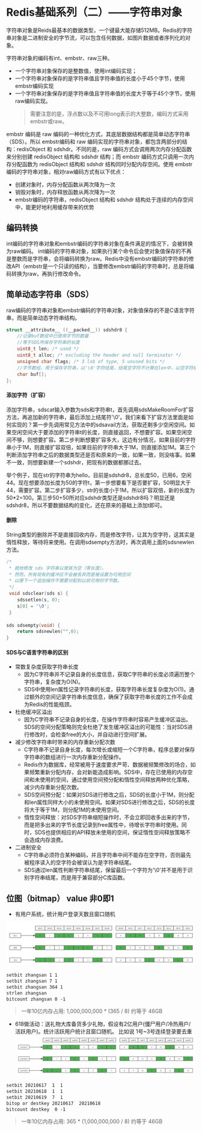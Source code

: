 # Redis基础系列（二）——字符串对象

字符串对象是Reids最基本的数据类型，一个键最大能存储512MB。Redis的字符串对象是二进制安全的字节流，可以包含任何数据，如图片数据或者序列化的对象。

字符串对象的编码有int、embstr、raw三种。
- 一个字符串对象保存的是整数值，使用int编码实现；
- 一个字符串对象保存的是字符串值且字符串值的长度小于45个字节，使用embstr编码实现
- 一个字符串对象保存的是字符串值且字符串值的长度大于等于45个字节，使用raw编码实现。
  > 需要注意的是，浮点数以及不可用long表示的大整数，编码方式采用embstr或raw。


embstr 编码是 raw 编码的一种优化方式，其底层数据结构都是简单动态字符串（SDS）。所以 embstr编码和 raw 编码实现的字符串对象，都包含两部分的结构：redisObject 和 sdshdr。不同的是，raw 编码方式会调用两次内存分配函数来分别创建 redisObject 结构和 sdshdr 结构；而 embstr 编码方式只调用一次内存分配函数为 redisObject 结构和 sdshdr 结构同时分配内存空间。使用 embstr 编码的字符串对象，相对raw编码方式有以下优点：

- 创建对象时，内存分配函数从两次降为一次
- 销毁对象时，内存释放函数从两次降为一次
- embstr编码的字符串，redisObject 结构和 sdshdr 结构处于连续的内存空间中，能更好地利用缓存带来的优势

## 编码转换

int编码的字符串对象和embstr编码的字符串对象在条件满足的情况下，会被转换为raw编码。
int编码的字符串对象，如果执行某个命令后会使对象值保存的不再是整数而是字符串，会将编码转换为raw。Redis中没有embstr编码的字符串的修改API（embstr是一个只读的结构），当要修改embstr编码的字符串时，总是将编码转换为raw，再执行修改命令。

## 简单动态字符串（SDS）

raw编码的字符串对象和embstr编码的字符串对象，对象值保存的不是C语言字符串，而是简单动态字符串结构。
```C
struct __attribute__ ((__packed__)) sdshdr8 {
    //记录buf数组中已使用字节的数量
    //等于SDS所保存字符串的长度
    uint8_t len; /* used */
    uint8_t alloc; /* excluding the header and null terminator */
    unsigned char flags; /* 3 lsb of type, 5 unused bits */
    //字节数组，用于保存字符串，以'\0'字符结尾，结尾空字符不计算在len中，以空字符结尾的好处是可以直接重用一部分C字符串函数库里的函数。
    char buf[];
};
```


#### 添加字符（扩容）

添加字符串，sdscat输入参数为sds和字符串t，首先调用sdsMakeRoomFor扩容方法，再追加新的字符串，最后添加上结尾符'\0'。我们来看下扩容方法里面是如何实现的？第一步先调用常见方法中的sdsavail方法，获取还剩多少空闲空间。如果空闲空间大于要添加的字符串t的长度，则直接返回，不想要扩容。如果空闲空间不够，则想要扩容。第二步判断想要扩容多大，这边有分情况，如果目前的字符串小于1M，则直接扩容双倍，如果目前的字符串大于1M，则直接添加1M。第三个判断添加字符串之后的数据类型还是否和原来的一致，如果一致，则没啥事。如果不一致，则想要新建一个sdshdr，把现有的数据都挪过去。

举个例子，现在str的字符串为hello，目前是sdshdr8，总长度50，已用6，空闲44。现在想要添加长度为50的字符t，第一步想要看下是否要扩容，50明显大于44，需要扩容。第二步扩容多少，str的长度小于1M，所以扩容双倍，新的长度为50*2=100。第三步50+50所对应sdshdr类型还是sdshdr8吗？明显还是sdshdr8，所以不要数据结构的变化，还在原来的基础上添加t即可。

#### 删除

String类型的删除并不是直接回收内存，而是修改字符，让其为空字符，这其实是惰性释放，等待将来使用。在调用sdsempty方法时，再次调用上面的sdsnewlen方法。
```C
/*
 * 就地修改 sds 字符串以使其为空（零长度）。
 * 然而，所有现有的缓冲区不会被丢弃而是被设置为可用空间
 * 以便下一个追加操作不需要分配到以前可用的字节数。
 */
 void sdsclear(sds s) {
    sdssetlen(s, 0);
    s[0] = '\0';
 }

sds sdsempty(void) {
    return sdsnewlen("",0);
}
```

#### SDS与C语言字符串的区别

- 常数复杂度获取字符串长度 
  - 因为C字符串并不记录自身的长度信息，获取C字符串的长度必须遍历整个字符串，复杂度为O(N)。
  - SDS中使用len属性记录字符串的长度，获取字符串长度复杂度为O(1)。通过额外的空间记录字符串长度信息，确保了获取字符串长度的工作不会成为Redis的性能瓶颈。
- 杜绝缓冲区溢出 
  - 因为C字符串不记录自身的长度，在操作字符串时容易产生缓冲区溢出。SDS的空间分配策略则完全杜绝了发生缓冲区溢出的可能性：当对SDS进行修改时，会检查free的大小，并自动进行空间扩展。
- 减少修改字符串时带来的内存重新分配次数 
  - C字符串不记录自身长度，每次增长或缩短一个C字符串，程序总要对保存字符串的数组进行一次内存重新分配操作。
  - Redis作为数据库，经常被用于速度要求严苛、数据被频繁修改的场合，如果频繁重新分配内存，会对新能造成影响。SDS中，存在已使用的内存空间和未使用的空间，通过使用空间预分配和惰性空间释放两种优化策略，减少内存重新分配次数。
  - SDS空间预分配：如果对SDS进行修改之后，SDS的长度小于1M，则分配和len属性同样大小的未使用空间。如果对SDS进行修改之后，SDS的长度将大于等于1M，则分配1M的未使用空间。
  - 惰性空间释放：对SDS字符串缩短操作时，不会立即回收多出来的字节，而是把多出来的字节长度记录到free属性中，待增长字符串时使用。同时，SDS也提供相应的API释放未使用的空间，保证惰性空间释放策略不会造成内存浪费。
- 二进制安全 
  - C字符串必须符合某种编码，并且字符串中间不能存在空字符，否则最先被程序读入的空字符会被误认为是字符串结尾。
  - SDS通过len属性判断字符串结尾，保留最后一个字符为'\0'并不是用于识别字符串结尾，而是用于兼容部分C库函数。

## 位图（bitmap） value 非0即1

- 有用户系统，统计用户登录天数且窗口随机

![统计用户登陆天数](../images/统计用户登陆天数.png)

```Shell
setbit zhangsan 1 1
setbit zhangsan 7 1
setbit zhangsan 364 1
strlen zhangsan
bitcount zhangsan 0 -1
```

> 一年10亿内存占用: 1,000,000,000 * (365 / 8) 约等于 46GB

- 618做活动：送礼物大库备货多少礼物，假设有2亿用户(僵尸用户/冷热用户/活跃用户)。统计活跃用户统计且窗口随机。 比如说 1号~3号连续登录要去重
![统计活跃用户](../images/统计活跃用户.png)

```Shell
setbit 20210617  1  1
setbit 20210618  1  1
setbit 20210619  7  1
bitop or destkey 20210617  20210618
bitcount destkey  0 -1 
```
> 一年10亿内存占用: 365 * (1,000,000,000 / 8) 约等于 46GB

